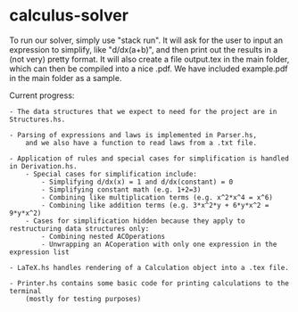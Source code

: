 # calculus-solver

To run our solver, simply use "stack run". It will ask for the user to input an expression to simplify,
    like "d/dx(a+b)", and then print out the results in a (not very) pretty format.
    It will also create a file output.tex in the main folder, which can then be compiled into a nice .pdf.
    We have included example.pdf in the main folder as a sample.


Current progress:

    - The data structures that we expect to need for the project are in Structures.hs.

    - Parsing of expressions and laws is implemented in Parser.hs, 
        and we also have a function to read laws from a .txt file.

    - Application of rules and special cases for simplification is handled in Derivation.hs.
        - Special cases for simplification include:
            - Simplifying d/dx(x) = 1 and d/dx(constant) = 0
            - Simplifying constant math (e.g. 1+2=3)
            - Combining like multiplication terms (e.g. x^2*x^4 = x^6)
            - Combining like addition terms (e.g. 3*x^2*y + 6*y*x^2 = 9*y*x^2)
        - Cases for simplification hidden because they apply to restructuring data structures only:
            - Combining nested ACOperations
            - Unwrapping an ACoperation with only one expression in the expression list

    - LaTeX.hs handles rendering of a Calculation object into a .tex file.

    - Printer.hs contains some basic code for printing calculations to the terminal
        (mostly for testing purposes)
